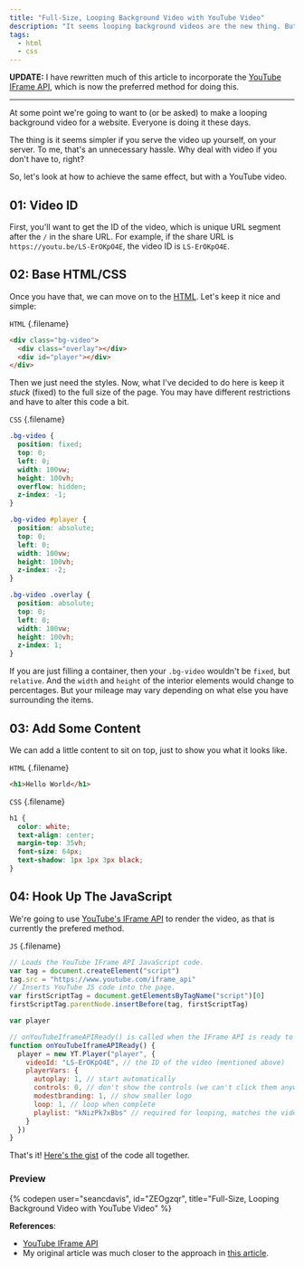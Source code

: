 ```yaml
---
title: "Full-Size, Looping Background Video with YouTube Video"
description: "It seems looping background videos are the new thing. But you don't have to serve up the video on your server. Let's use a YouTube video to accomplish it!"
tags:
  - html
  - css
---
```


**UPDATE:** I have rewritten much of this article to incorporate the [YouTube IFrame API](https://developers.google.com/youtube/iframe_api_reference), which is now the preferred method for doing this.

---

At some point we're going to want to (or be asked) to make a looping background video for a website. Everyone is doing it these days.

The thing is it seems simpler if you serve the video up yourself, on your server. To me, that's an unnecessary hassle. Why deal with video if you don't have to, right?

So, let's look at how to achieve the same effect, but with a YouTube video.

## 01: Video ID

First, you'll want to get the ID of the video, which is unique URL segment after the `/` in the share URL. For example, if the share URL is `https://youtu.be/LS-ErOKpO4E`, the video ID is `LS-ErOKpO4E`.

## 02: Base HTML/CSS

Once you have that, we can move on to the [HTML](/wtf-is-html). Let's keep it nice and simple:

`HTML` {.filename}

```html
<div class="bg-video">
  <div class="overlay"></div>
  <div id="player"></div>
</div>
```

Then we just need the styles. Now, what I've decided to do here is keep it _stuck_ (fixed) to the full size of the page. You may have different restrictions and have to alter this code a bit.

`CSS` {.filename}

```css
.bg-video {
  position: fixed;
  top: 0;
  left: 0;
  width: 100vw;
  height: 100vh;
  overflow: hidden;
  z-index: -1;
}

.bg-video #player {
  position: absolute;
  top: 0;
  left: 0;
  width: 100vw;
  height: 100vh;
  z-index: -2;
}

.bg-video .overlay {
  position: absolute;
  top: 0;
  left: 0;
  width: 100vw;
  height: 100vh;
  z-index: 1;
}
```

If you are just filling a container, then your `.bg-video` wouldn't be `fixed`, but `relative`. And the `width` and `height` of the interior elements would change to percentages. But your mileage may vary depending on what else you have surrounding the items.

## 03: Add Some Content

We can add a little content to sit on top, just to show you what it looks like.

`HTML` {.filename}

```html
<h1>Hello World</h1>
```

`CSS` {.filename}

```css
h1 {
  color: white;
  text-align: center;
  margin-top: 35vh;
  font-size: 64px;
  text-shadow: 1px 1px 3px black;
}
```

## 04: Hook Up The JavaScript

We're going to use [YouTube's IFrame API](https://developers.google.com/youtube/iframe_api_reference) to render the video, as that is currently the prefered method.

`JS` {.filename}

```js
// Loads the YouTube IFrame API JavaScript code.
var tag = document.createElement("script")
tag.src = "https://www.youtube.com/iframe_api"
// Inserts YouTube JS code into the page.
var firstScriptTag = document.getElementsByTagName("script")[0]
firstScriptTag.parentNode.insertBefore(tag, firstScriptTag)

var player

// onYouTubeIframeAPIReady() is called when the IFrame API is ready to go.
function onYouTubeIframeAPIReady() {
  player = new YT.Player("player", {
    videoId: "LS-ErOKpO4E", // the ID of the video (mentioned above)
    playerVars: {
      autoplay: 1, // start automatically
      controls: 0, // don't show the controls (we can't click them anyways)
      modestbranding: 1, // show smaller logo
      loop: 1, // loop when complete
      playlist: "kNizPk7xBbs" // required for looping, matches the video ID
    }
  })
}
```

That's it! [Here's the gist](https://gist.github.com/seancdavis/1badf83cc9db5a9c22dc) of the code all together.

### Preview

{% codepen
    user="seancdavis",
    id="ZEOgzqr",
    title="Full-Size, Looping Background Video with YouTube Video" %}

**References**:

- [YouTube IFrame API](https://developers.google.com/youtube/iframe_api_reference)
- My original article was much closer to the approach in [this article](https://www.developphp.com/video/CSS/Video-Background-Tutorial-Plus-Youtube-Embed).
